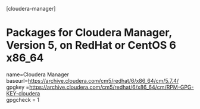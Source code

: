 [cloudera-manager]
# Packages for Cloudera Manager, Version 5, on RedHat or CentOS 6 x86_64           	  
name=Cloudera Manager
baseurl=https://archive.cloudera.com/cm5/redhat/6/x86_64/cm/5.7.4/
gpgkey =https://archive.cloudera.com/cm5/redhat/6/x86_64/cm/RPM-GPG-KEY-cloudera    
gpgcheck = 1
